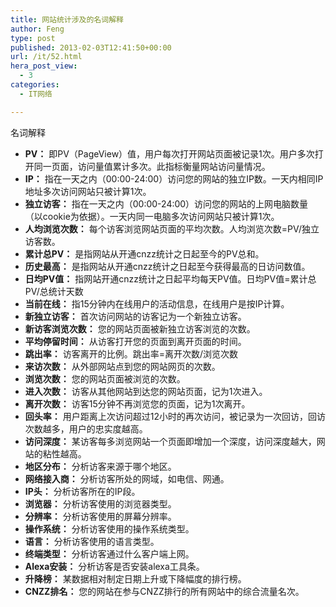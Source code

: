 ```yaml
---
title: 网站统计涉及的名词解释
author: Feng
type: post
published: 2013-02-03T12:41:50+00:00
url: /it/52.html
hera_post_view:
  - 3
categories:
  - IT网络

---
```

名词解释

  * **PV：** 即PV（PageView）值，用户每次打开网站页面被记录1次。用户多次打开同一页面，访问量值累计多次。此指标衡量网站访问量情况。
  * **IP：** 指在一天之内（00:00-24:00）访问您的网站的独立IP数。一天内相同IP地址多次访问网站只被计算1次。
  * **独立访客：** 指在一天之内（00:00-24:00）访问您的网站的上网电脑数量（以cookie为依据）。一天内同一电脑多次访问网站只被计算1次。
  * **人均浏览次数：** 每个访客浏览网站页面的平均次数。人均浏览次数=PV/独立访客数。
  * **累计总PV：** 是指网站从开通cnzz统计之日起至今的PV总和。
  * **历史最高：** 是指网站从开通cnzz统计之日起至今获得最高的日访问数值。
  * **日均PV值：** 指网站开通cnzz统计之日起平均每天PV值。日均PV值=累计总PV/总统计天数
  * **当前在线：** 指15分钟内在线用户的活动信息，在线用户是按IP计算。
  * **新独立访客：** 首次访问网站的访客记为一个新独立访客。
  * **新访客浏览次数：** 您的网站页面被新独立访客浏览的次数。
  * **平均停留时间：** 从访客打开您的页面到离开页面的时间。
  * **跳出率：** 访客离开的比例。跳出率=离开次数/浏览次数
  * **来访次数：** 从外部网站点到您的网站网页的次数。
  * **浏览次数：** 您的网站页面被浏览的次数。
  * **进入次数：** 访客从其他网站到达您的网站页面，记为1次进入。
  * **离开次数：** 访客15分钟不再浏览您的页面，记为1次离开。
  * **回头率：** 用户距离上次访问超过12小时的再次访问，被记录为一次回访，回访次数越多，用户的忠实度越高。
  * **访问深度：** 某访客每多浏览网站一个页面即增加一个深度，访问深度越大，网站的粘性越高。
  * **地区分布：** 分析访客来源于哪个地区。
  * **网络接入商：** 分析访客所处的网域，如电信、网通。
  * **IP头：** 分析访客所在的IP段。
  * **浏览器：** 分析访客使用的浏览器类型。
  * **分辨率：** 分析访客使用的屏幕分辨率。
  * **操作系统：** 分析访客使用的操作系统类型。
  * **语言：** 分析访客使用的语言类型。
  * **终端类型：** 分析访客通过什么客户端上网。
  * **Alexa安装：** 分析访客是否安装alexa工具条。
  * **升降榜：** 某数据相对制定日期上升或下降幅度的排行榜。
  * **CNZZ排名：** 您的网站在参与CNZZ排行的所有网站中的综合流量名次。